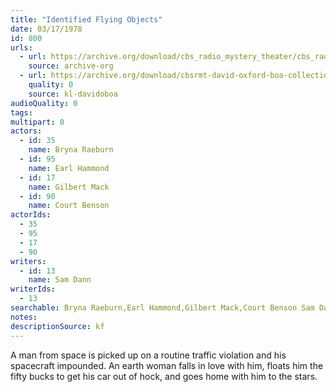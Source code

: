```yaml
---
title: "Identified Flying Objects"
date: 03/17/1978
id: 800
urls: 
  - url: https://archive.org/download/cbs_radio_mystery_theater/cbs_radio_mystery_theater-0751-0800.zip/cbs_radio_mystery_theater-0751-0800%2Fcbsrmt_0800_identified_flying_objects.mp3
    source: archive-org
  - url: https://archive.org/download/cbsrmt-david-oxford-boa-collection/CBSRMT-780317-0800-Identified-Flying-Object-(128-48)_WBBM-JE-{BoA}.mp3
    quality: 0
    source: kl-davidoboa
audioQuality: 0
tags: 
multipart: 0
actors:  
  - id: 35
    name: Bryna Raeburn  
  - id: 95
    name: Earl Hammond  
  - id: 17
    name: Gilbert Mack  
  - id: 90
    name: Court Benson
actorIds:  
  - 35  
  - 95  
  - 17  
  - 90
writers:  
  - id: 13
    name: Sam Dann
writerIds:  
  - 13
searchable: Bryna Raeburn,Earl Hammond,Gilbert Mack,Court Benson Sam Dann
notes: 
descriptionSource: kf
---
```

A man from space is picked up on a routine traffic violation and his spacecraft impounded. An earth woman falls in love with him, floats him the fifty bucks to get his car out of hock, and goes home with him to the stars.
